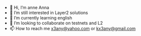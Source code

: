 - 👋 Hi, I’m anne Anna
- 👀 I’m still interested in Layer2 solutions
- 🌱 I’m currently learning english
- 💞️ I’m looking to collaborate on testnets and L2
- 📫 How to reach me x3any@yahoo.com or kx3any@gmail.com

<!---
x3kany/x3kany is a ✨ special ✨ repository because its `README.md` (this file) appears on your GitHub profile.
You can click the Preview link to take a look at your changes.
--->
